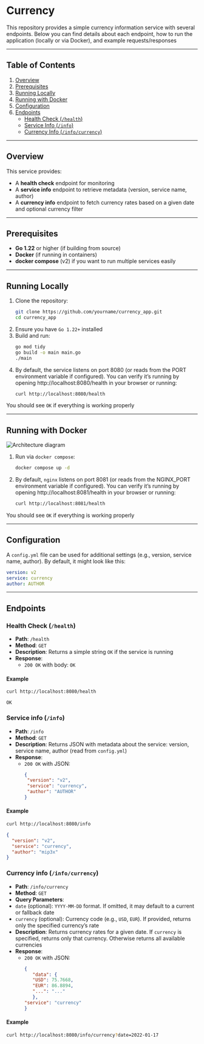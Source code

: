 # Currency

This repository provides a simple currency information service with several endpoints. Below you can find details about each endpoint, how to run the application (locally or via Docker), and example requests/responses

---

## Table of Contents

1. [Overview](#overview)
2. [Prerequisites](#prerequisites)
3. [Running Locally](#running-locally)
4. [Running with Docker](#running-with-docker)
5. [Configuration](#configuration)
6. [Endpoints](#endpoints)
   - [Health Check (`/health`)](#health-check-health)
   - [Service Info (`/info`)](#service-info-info)
   - [Currency Info (`/info/currency`)](#currency-info-infocurrency)

---

## Overview

This service provides:
- A **health check** endpoint for monitoring
- A **service info** endpoint to retrieve metadata (version, service name, author)
- A **currency info** endpoint to fetch currency rates based on a given date and optional currency filter

---

## Prerequisites

- **Go 1.22** or higher (if building from source)
- **Docker** (if running in containers)
- **docker compose** (v2) if you want to run multiple services easily

---

## Running Locally

1. Clone the repository:
   ```bash
   git clone https://github.com/yourname/currency_app.git
   cd currency_app
   ```
2. Ensure you have `Go 1.22+` installed
3. Build and run:
   ```bash
   go mod tidy
   go build -o main main.go
   ./main
   ```
4. By default, the service listens on port 8080 (or reads from the PORT environment variable if configured). You can verify it’s running by opening http://localhost:8080/health in your browser or running:
   ```bash
   curl http://localhost:8080/health
   ```
You should see `OK` if everything is working properly

---

## Running with Docker

![Architecture diagram](./docs/scheme/scheme.pg)

1. Run via `docker compose`:
   ```bash
   docker compose up -d
   ```
2. By default, `nginx` listens on port 8081 (or reads from the NGINX_PORT environment variable if configured). You can verify it’s running by opening http://localhost:8081/health in your browser or running:
   ```bash
   curl http://localhost:8081/health
   ```
You should see `OK` if everything is working properly

---

## Configuration

A `config.yml` file can be used for additional settings (e.g., version, service name, author). By default, it might look like this:
```yaml
version: v2
service: currency
author: AUTHOR
```

---

## Endpoints

### Health Check (`/health`)

- **Path**: `/health`
- **Method**: `GET`
- **Description**: Returns a simple string `OK` if the service is running
- **Response**:
  - `200 OK` with body: `OK`

#### Example

```bash
curl http://localhost:8080/health
```
`OK`

### Service info (`/info`)

- **Path**: `/info`
- **Method**: `GET`
- **Description**: Returns JSON with metadata about the service: version, service name, author (read from `config.yml`)
- **Response**:
  - `200 OK` with JSON:
    ```json
    {
     "version": "v2",
     "service": "currency",
     "author": "AUTHOR"
    }
    ```

#### Example

```bash
curl http://localhost:8080/info
```
```json
{
  "version": "v2",
  "service": "currency",
  "author": "mip3x"
}
```

### Currency info (`/info/currency`)

- **Path**: `/info/currency`
- **Method**: `GET`
- **Query Parameters**:
-    `date` (optional): `YYYY-MM-DD` format. If omitted, it may default to a current or fallback date
-    `currency` (optional): Currency code (e.g., `USD`, `EUR`). If provided, returns only the specified currency’s rate
- **Description**: Returns currency rates for a given date. If `currency` is specified, returns only that currency. Otherwise returns all available currencies
- **Response**:
  - `200 OK` with JSON:
    ```json
    {
       "data": {
       "USD": 75.7668,
       "EUR": 86.8894,
       "...": "..."
       },
    "service": "currency"
    }
    ```

#### Example

```bash
curl http://localhost:8080/info/currency?date=2022-01-17
```
